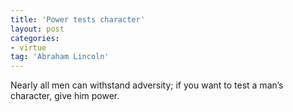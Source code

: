 ```yaml
---
title: 'Power tests character'
layout: post
categories:
- virtue
tag: 'Abraham Lincoln'
---
```


Nearly all men can withstand adversity; if you want to test a man’s character, give him power.
